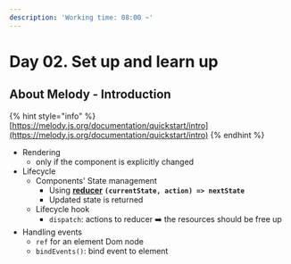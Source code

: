 ```yaml
---
description: 'Working time: 08:00 ~'
---
```


# Day 02. Set up and learn up

## About Melody - Introduction

{% hint style="info" %}
[https://melody.js.org/documentation/quickstart/intro](https://melody.js.org/documentation/quickstart/intro)
{% endhint %}

* Rendering
  * only if the component is explicitly changed
* Lifecycle
  * Components' State management
    * Using [**reducer**](https://redux.js.org/basics/reducers/) **`(currentState, action) => nextState`**
    * Updated state is returned
  * Lifecycle hook
    * `dispatch`: actions to reducer ➡️ the resources should be free up
* Handling events
  * `ref` for an element Dom node
  * `bindEvents()`: bind event to element





